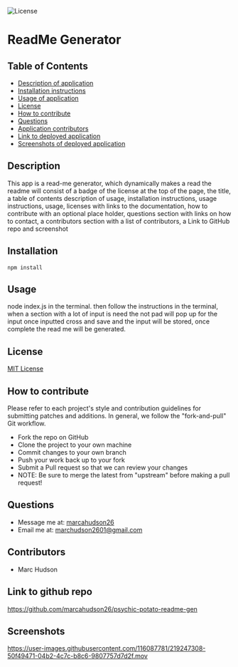 
![License](https://img.shields.io/:License-MIT%20License-green.svg)
# ReadMe Generator

## Table of Contents
* [Description of application](#description)
* [Installation instructions](#installation)
* [Usage of application](#usage)
* [License](#license)
* [How to contribute](#how-to-contribute)
* [Questions](#questions)
* [Application contributors](#contributors)
* [Link to deployed application](#link-to-deployed-application)
* [Screenshots of deployed application](#screenshots)


## Description
This app is a read-me generator, which dynamically makes a read the readme will consist of a badge of the license at the top of the page, the title, a table of contents  description of usage, installation instructions, usage instructions, usage, licenses with links to the documentation, how to contribute with an optional place holder,  questions section with links on how to contact,
a contributors section with a list of contributors, a Link to GitHub repo and screenshot

## Installation
```
npm install
```

## Usage

node index.js in the terminal. then follow the instructions in the terminal, when a section with a lot of input is need the not pad will pop up for the input once inputted cross and save and the input will be stored, once complete the read me will be generated. 


## License
[MIT License](https://choosealicense.com/licenses/mit)

## How to contribute
Please refer to each project's style and contribution guidelines for submitting patches and additions. In general, we follow the "fork-and-pull" Git workflow.
- Fork the repo on GitHub
- Clone the project to your own machine
- Commit changes to your own branch
- Push your work back up to your fork
- Submit a Pull request so that we can review your changes
- NOTE: Be sure to merge the latest from "upstream" before making a pull request!



## Questions
- Message me at: [marcahudson26](https://github.com/marcahudson26)
- Email me at: [marchudson2601@gmail.com](mailto:marchudson2601@gmail.com)

## Contributors
- Marc Hudson

## Link to github repo
https://github.com/marcahudson26/psychic-potato-readme-gen

## Screenshots


https://user-images.githubusercontent.com/116087781/219247308-50f49471-04b2-4c7c-b8c6-9807757d7d2f.mov


